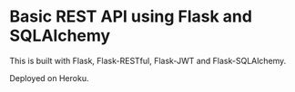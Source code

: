 # Basic REST API using Flask and SQLAlchemy

This is built with Flask, Flask-RESTful, Flask-JWT and Flask-SQLAlchemy.

Deployed on Heroku.
